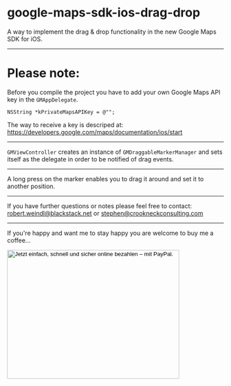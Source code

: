 google-maps-sdk-ios-drag-drop
=============================
A way to implement the drag &amp; drop functionality in the new Google Maps SDK for iOS.
***
Please note:
=============================
Before you compile the project you have to add your own Google Maps API key in the `GMAppDelegate`.

```
NSString *kPrivateMapsAPIKey = @"";
```
  The way to receive a key is descriped at: https://developers.google.com/maps/documentation/ios/start

***

`GMViewController` creates an instance of `GMDraggableMarkerManager` and sets itself as the delegate in order to be notified of drag events.

***

A long press on the marker enables you to drag it around and set it to another position.

***

If you have further questions or notes please feel free to contact:
robert.weindl@blackstack.net or stephen@crookneckconsulting.com

***

If you're happy and want me to stay happy you are welcome to buy me a coffee…
<form action="https://www.paypal.com/cgi-bin/webscr" method="post" target="_top">
<input type="hidden" name="cmd" value="_s-xclick">
<input type="hidden" name="hosted_button_id" value="CJJTQQQGG2CJQ">
<input type="image" style="width: 400px; height: 300px" src="http://dribbble.s3.amazonaws.com/users/1390/screenshots/114752/shot_1297673467.png" border="0" name="submit" alt="Jetzt einfach, schnell und sicher online bezahlen – mit PayPal.">
<img alt="" border="0" src="https://www.paypalobjects.com/de_DE/i/scr/pixel.gif">
</form>

